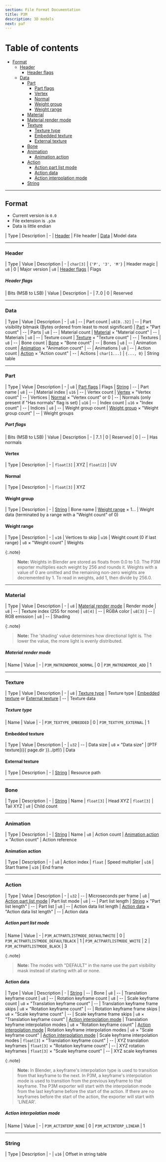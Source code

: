 ```yaml
---
section: File Format Documentation
title: P3M
description: 3D models
next: paf
---
```


# Table of contents

- [Format](#format)
    - [Header](#header)
        - [Header flags](#header-flags)
    - [Data](#data)
        - [Part](#part)
            - [Part flags](#part-flags)
            - [Vertex](#vertex)
            - [Normal](#normal)
            - [Weight group](#weight-group)
            - [Weight range](#weight-range)
        - [Material](#material)
        - [Material render mode](#material-render-mode)
        - [Texture](#texture)
            - [Texture type](#texture-type)
            - [Embedded texture](#embedded-texture)
            - [External texture](#external-texture)
        - [Bone](#bone)
        - [Animation](#animation)
            - [Animation action](#animation-action)
        - [Action](#action)
            - [Action part list mode](#action-part-list-mode)
            - [Action data](#action-data)
            - [Action interpolation mode](#action-interpolation-mode)
        - [String](#string)

---

## Format

- Current version is `0.0`
- File extension is `.p3m`
- Data is little endian

| Type | Description
| -
| [Header](#header) | File header
| [Data](#data) | Model data

---

### Header

| Type | Value | Description
| -
| `char[3]` | `{'P', '3', 'M'}` | Header magic
| `u8` | 0 | Major version
| `u8` | [Header flags](#header-flags) | Flags

##### Header flags

| Bits \(MSB to LSB\) | Value | Description
| -
| 7..0 | 0 | Reserved

---

### Data

| Type | Value | Description
| -
| `u8` | -- | Part count
| `u8[0..32]` | -- | Part visibility bitmask \(Bytes ordered from least to most significant\)
| [Part](#part) × "Part count" | -- | Parts
| `u8` | -- | Material count
| [Material](#material) × "Material count" | -- | Materials
| `u8` | -- | Texture count
| [Texture](#texture) × "Texture count" | -- | Textures
| `u8` | -- | Bone count
| [Bone](#bone) × "Bone count" | -- | Bones
| `u8` | -- | Animation count
| [Animation](#animation) × "Animation count" | -- | Animations
| `u8` | -- | Action count
| [Action](#action) × "Action count" | -- | Actions
| `char[1...]` | `{..., 0}` | String table

---

### Part

| Type | Value | Description
| -
| `u8` | [Part flags](#part-flags) | Flags
| [String](#string) | -- | Part name
| `u8` | -- | Material index
| `u16` | -- | Vertex count
| [Vertex](#vertex) × "Vertex count" | -- | Vertices
| [Normal](#normal) × "Vertex count" or 0 | -- | Normals \(only present if "Has normals" flag is set\)
| `u16` | -- | Index count
| `u16` × "Index count" | -- | Indices
| `u8` | -- | Weight group count
| [Weight group](#weight-group) × "Weight group count" | -- | Weight groups

##### Part flags

| Bits \(MSB to LSB\) | Value | Description
| -
| 7..1 | 0 | Reserved
| 0 | -- | Has normals

#### Vertex

| Type | Description
| -
| `float[3]` | XYZ
| `float[2]` | UV

#### Normal

| Type | Description
| -
| `float[3]` | XYZ

#### Weight group

| Type | Description
| -
| [String](#string) | Bone name
| [Weight range](#weight-range) × 1... | Weight data \(terminated by a range with a "Weight count" of 0\)

#### Weight range

| Type | Description
| -
| `u16` | Vertices to skip
| `u16` | Weight count \(0 if last range\)
| `u8` × "Weight count" | Weights

{:.note}
> **Note:**
> Weights in Blender are stored as floats from 0.0 to 1.0.
> The P3M exporter multiplies each weight by 256 and rounds it.
> Weights with a value of 0 are omitted and the remaining non-zero weights are decremented by 1.
> To read in weights, add 1, then divide by 256.0.

---

### Material

| Type | Value | Description
| -
| `u8` | [Material render mode](#material-render-mode) | Render mode
| `u8` | -- | Texture index \(255 for none\)
| `u8[4]` | -- | RGBA color
| `u8[3]` | -- | RGB emission
| `u8` | -- | Shading

{:.note}
> **Note:**
> The 'shading' value determines how directional light is.
> The lower the value, the more light is evenly distributed.

##### Material render mode

| Name | Value
| -
| `P3M_MATRENDMODE_NORMAL` | 0
| `P3M_MATRENDMODE_ADD` | 1

---

### Texture

| Type | Value | Description
| -
| `u8` | [Texture type](#texture-type) | Texture type
| [Embedded texture](#embedded-texture) or [External texture](#external-texture) | -- | Texture data

##### Texture type

| Name | Value
| -
| `P3M_TEXTYPE_EMBEDDED` | 0
| `P3M_TEXTYPE_EXTERNAL` | 1

#### Embedded texture

| Type | Value | Description
| -
| `u32` | -- | Data size
| `u8` × "Data size" | [PTF texture]({{ page.dir }}../ptf/) | Data

#### External texture

| Type | Description
| -
| [String](#string) | Resource path

---

### Bone

| Type | Description
| -
| [String](#string) | Name
| `float[3]` | Head XYZ
| `float[3]` | Tail XYZ
| `u8` | Child count

---

### Animation

| Type | Description
| -
| [String](#string) | Name
| `u8` | Action count
| [Animation action](#animation-action) × "Action count" | Action reference

#### Animation action

| Type | Description
| -
| `u8` | Action index
| `float` | Speed multiplier
| `u16` | Start frame
| `u16` | End frame

---

### Action

| Type | Value | Description
| -
| `u32` | -- | Microseconds per frame
| `u8` | [Action part list mode](#action-part-list-mode) | Part list mode
| `u8` | -- | Part list length
| [String](#string) × "Part list length" | -- | Part list
| `u8` | -- | Action data list length
| [Action data](#action-data) × "Action data list length" | -- | Action data

##### Action part list mode

| Name | Value
| -
| `P3M_ACTPARTLISTMODE_DEFAULTWHITE` | 0
| `P3M_ACTPARTLISTMODE_DEFAULTBLACK` | 1
| `P3M_ACTPARTLISTMODE_WHITE` | 2
| `P3M_ACTPARTLISTMODE_BLACK` | 3

{:.note}
> **Note:**
> The modes with "DEFAULT" in the name use the part visibility mask instead of starting with all or none.

#### Action data

| Type | Value | Description
| -
| [String](#string) | -- | Bone
| `u8` | -- | Translation keyframe count
| `u8` | -- | Rotation keyframe count
| `u8` | -- | Scale keyframe count
| `u8` × "Translation keyframe count" | -- | Translation keyframe frame skips
| `u8` × "Rotation keyframe count" | -- | Rotation keyframe frame skips
| `u8` × "Scale keyframe count" | -- | Scale keyframe frame skips
| `u8` × "Translation keyframe count" | [Action interpolation mode](#action-interpolation-mode) | Translation keyframe interpolation modes
| `u8` × "Rotation keyframe count" | [Action interpolation mode](#action-interpolation-mode) | Rotation keyframe interpolation modes
| `u8` × "Scale keyframe count" | [Action interpolation mode](#action-interpolation-mode) | Scale keyframe interpolation modes
| `float[3]` × "Translation keyframe count" | -- | XYZ translation keyframes
| `float[3]` × "Rotation keyframe count" | -- | XYZ rotation keyframes
| `float[3]` × "Scale keyframe count" | -- | XYZ scale keyframes

{:.note}
> **Note:**
> In Blender, a keyframe's interpolation type is used to transition from that keyframe to the next.
> In P3M, a keyframe's interpolation mode is used to transition from the previous keyframe to that keyframe.
> The P3M exporter will start with the interpolation mode from the last keyframe before the start of the action.
> If there are no keyframes before the start of the action, the exporter will start with 'LINEAR'.

##### Action interpolation mode

| Name | Value
| -
| `P3M_ACTINTERP_NONE` | 0
| `P3M_ACTINTERP_LINEAR` | 1

---

### String

| Type | Description
| -
| `u16` | Offset in string table
